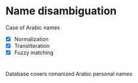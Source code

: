 # Name disambiguation  

Case of Arabic names

- [x] Normalization
- [x] Transliteration 
- [x] Fuzzy matching

#

Database covers romanized Arabic personal names
